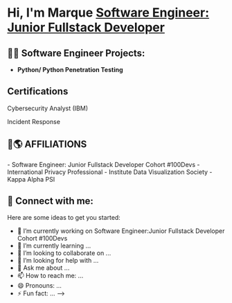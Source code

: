 <h1>Hi, I'm Marque <a href="https://www.linkedin.com/in/marque-walker-99685333/">Software Engineer: Junior Fullstack Developer </a>

<h2>👨‍💻 Software Engineer Projects:</h2>

- <b>Python/ Python Penetration Testing </b>
  
  
  

<h2> Certifications</h2>

  
Cybersecurity Analyst (IBM)

Incident Response
  
  

  
 
  

  

  

  


  
  
  
<h2> 🚀🌎 AFFILIATIONS </h2>
- Software Engineer: Junior Fullstack Developer Cohort #100Devs
- International Privacy Professional
- Institute Data Visualization Society
- Kappa Alpha PSI


<h2> 🤳 Connect with me:</h2>



Here are some ideas to get you started:

- 🔭 I’m currently working on Software Engineer:Junior Fullstack Developer Cohort #100Devs
- 🌱 I’m currently learning ...
- 👯 I’m looking to collaborate on ...
- 🤔 I’m looking for help with ...
- 💬 Ask me about ...
- 📫 How to reach me: ...
- 😄 Pronouns: ...
- ⚡ Fun fact: ...
-->


[linkedin]: https://www.linkedin.com/in/marque-walker-99685333

<!--
**nemsis310/nemsis310** is a ✨ _special_ ✨ repository because its `README.md` (this file) appears on your GitHub profile.

Here are some ideas to get you started:


